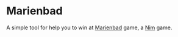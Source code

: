 # Marienbad

A simple tool for help you to win at [Marienbad](https://fr.wikipedia.org/wiki/Jeu_de_Marienbad) game, a [Nim](https://en.wikipedia.org/wiki/Nim) game.
